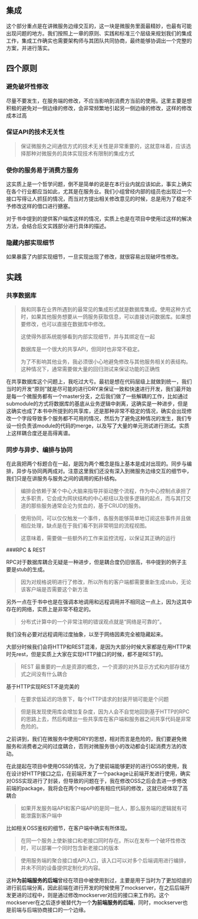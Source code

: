 ## 集成

这个部分重点是在讲微服务边缘交互的，这一块是微服务里面最精妙，也最有可能出现问题的地方。我们按照上一章的原则、实践和标准三个层级来规划我们的集成工作，集成工作确实也需要架构师与其团队共同协商，最终能够协调出一个完整的方案，并进行落实。

## 四个原则

### 避免破坏性修改

尽量不要发生，在服务端的修改，不应当影响到消费方当前的使用。这里主要是想积极的避免对一侧边缘的修改，会非常频繁地引起另一侧边缘的修改，这样的修改成本过高

### 保证API的技术无关性

> 保证微服务之间通信方式的技术无关性是非常重要的，这就意味着，应该选择那种对微服务的具体实现技术有限制的集成方式

### 使你的服务易于消费方服务

这实质上是一个哲学问题，倒不是简单的说是在本行业内就应该如此，事实上确实在各个行业都应当如此，尤其是在服务业。我们小组曾经内部的组员也出现过一个接口写得让人抓狂的情况，而当对方提出相关修改意见的时候，总是用为了稳定不予修改这样的借口进行搪塞。

对于书中提到的提供客户端库这样的情况，实质上也是在项目中使用过这样的解决方法，会结合后文实践部分进行具体的描述。

### 隐藏内部实现细节

如果暴露了内部实现细节，一旦实现出现了修改，就很容易出现破坏性修改。

## 实践

### 共享数据库
> 我和同事在业界所遇到的最常见的集成形式就是数据库集成。使用这种方式时，如果其他服务想要从一鸽服务获取信息，可以直接访问数据库。如果想要修改，也可以直接在数据库中修改。
>
> 这使得外部系统能够看到内部实现细节，并与其绑定在一起
>
> 数据库是一个很大的共享API，但同时也非常不稳定。
>
> 为了不影响其他业务，我必须很小心地避免修改与其他服务相关的表结构。这种情况下，通常需要做大量的回归测试来保证功能的正确性

在共享数据库这个问题上，我吃过大亏。最初是想在代码层级上就做到统一，我们当时的开发“原则”就是尽可能的进行DRY来保证一致和快速进行开发，我们最开始是每一个微服务都有一个master分支，之后我们做了一些解耦的工作，比如通过submodule的方式将数据库的基底从业务逻辑中剥离，这确实是一种进步，但是这确实也成了本书中所提到的共享库，还是那种非常不稳定的情况，确实会出现修改一个字段导致多个服务都不可用的情况，然后为了避免这种情况的发生，我们专设一份负责该module的代码的merge，以及写了大量的单元测试进行测试。实质上这样耦合度还是高得离谱。

### 同步与异步、编排与协同

在此我把两个标题合在一起，是因为两个概念是指上基本是成对出现的。同步与编排，异步与协同两两成对。注意这里我们还没有深入到微服务边缘交互的细节中，我们只是在讲服务与服务之间的调用的拓扑结构。

> 编排会依赖于某个中心大脑来指导并驱动整个流程，作为中心控制点承担了太多职责，它会成为网状结构的中心枢纽以及很多逻辑的起点，而与其打交道的那些服务通常会沦为贫血的，基于CRUD的服务。

>使用协同，可以仅仅触发一个事件，各服务能够简单地订阅这些事件并且做相应处理，缺点是在于我们看不到非常明显的流程视图。
>
>这意味着，需要做一些额外的工作来监控流程，以保证其正确的运行

###RPC & REST

RPC对于数据库耦合无疑是一种进步，但是耦合度仍旧很高，书中提到的例子主要是stub的生成。

> 因为对规格说明进行了修改，所以所有的客户端都需要重新生成stub，无论该客户端是否需要这个新方法

另外一点在于书中也是在强调本地调用和远程调用并不相同这一点上，因为这其中存在的网络，实质上是非常不稳定的。

> 分布式计算中的一个非常注明的错误观点就是“网络是可靠的”。

我们没有必要对远程调用过度抽象，以至于网络因素完全被隐藏起来。

大部分时候我们会将HTTP和REST混淆，是因为大部分时候大家都是在用HTTP来时先rest，但是实质上大家在实现HTTP接口的时候，都不是REST的。

> REST 最重要的一点是资源的概念，一个资源的对外显示方式和内部存储方式之间没有什么耦合

基于HTTP实现REST不是完美的

> 在要求低延迟的场景下，每个HTTP请求的封装开销可能是个问题

>但是我发现使用库会增加复杂度，因为人会不自觉地回到基于HTTP的RPC的思路上去，然后构建出一些共享库在客户端和服务器之间共享代码是非常危险的。

之前讲到，我们在微服务中使用DRY的思想，相对而言是危险的，我们要避免微服务和消费者之间的过度耦合，否则对微服务很小的改动都会引起消费方法的改动。

在此提起在项目中使用OSS的情况，为了使前端能够更好的进行OSS的使用，我在设计好HTTP接口之后，在前端开发了一个package让前端开发进行使用，确实对OSS实现进行了封装，但导致的问题在于，我在修改OSS之后会去进一步修改前端的package，我将会在两个repo中都有相应代码的修改，这就已经体现了高耦合

> 如果开发服务端API和客户端API的是同一批人，那么服务端的逻辑就有可能泄露到客户端中

比如相关OSS鉴权的细节，在客户端中确实有所体现。

> 在同一个服务上使新接口和老接口同时存在。所以在发布一个破坏性修改时，可以部署一个同时包含新老接口的版本

> 使用服务端的聚合接口或API入口，该入口可以对多个后端调用进行编排，并未不同的设备提供定制化的内容。

这种**为前端服务的后端**曾经在项目中被使用到过，主要是用于当时为了更加彻底的进行前后端分离，因此前端在进行开发的时候使用了mockserver，在之后后端开发更进的过程中，则是通过修改mockserver对应的接口来工作的。这个mockserver在之后逐步被替代为一个**为前端服务的后端**，同时，mockserver也是前端与后端协商接口的一个边缘。

